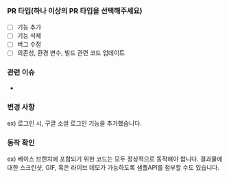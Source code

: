 ### PR 타입(하나 이상의 PR 타입을 선택해주세요)
- [ ] 기능 추가
- [ ] 기능 삭제
- [ ] 버그 수정
- [ ] 의존성, 환경 변수, 빌드 관련 코드 업데이트

### 관련 이슈
- 

### 변경 사항
ex) 로그인 시, 구글 소셜 로그인 기능을 추가했습니다.

### 동작 확인
ex) 베이스 브랜치에 포함되기 위한 코드는 모두 정상적으로 동작해야 합니다. 결과물에 대한 스크린샷, GIF, 혹은 라이브 데모가 가능하도록 샘플API를 첨부할 수도 있습니다.
